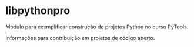 # libpythonpro
 Módulo para exemplificar construção de projetos Python no curso PyTools.

Informações para contribuição em projetos de código aberto.
